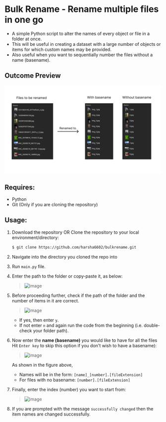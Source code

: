 # Bulk Rename - Rename multiple files in one go

- A simple Python script to alter the names of every object or file in a folder at once.
- This will be useful in creating a dataset with a large number of objects or items for which custom names may be provided.
- Also useful when you want to sequentially number the files without a name (basename).

## Outcome Preview
![image](https://raw.githubusercontent.com/thekaranatic/bulkrename/refs/heads/main/bulkRename-bg.png)

## Requires:
  - Python
  - Git (Only if you are cloning the repository)

## Usage:
1. Download the repository OR Clone the repository to your local environment/directory:
    ```sh
    $ git clone https://github.com/harsha6602/bulkrename.git
    ```
2. Navigate into the directory you cloned the repo into

3. Run `main.py` file.

4. Enter the path to the folder or copy-paste it, as below:
   > ![image](https://user-images.githubusercontent.com/108540874/182696045-f4eacb62-6e73-45fb-b155-d83e4b84b0ec.png)

5. Before proceeding further, check if the path of the folder and the number of items in it are correct.
   > ![image](https://user-images.githubusercontent.com/108540874/182696696-0ba06d3d-c1d1-433d-a88e-c74f158ea92b.png)
    - If yes, then enter `y`.
    - If not enter `n` and again run the code from the beginning (i.e. double-check your folder path).
      
4. Now enter the **name (basename)** you would like to have for all the files Hit `Enter key` to skip this option if you don't wish to have a basename):
    > ![image](https://user-images.githubusercontent.com/108540874/182691427-8d17bc19-1026-401a-a5cd-16642bcde382.png)
    
   As shown in the figure above,
      - Names will be in the form: `[name]_[number].[fileExtension]`
      - For files with no basename: `[number].[fileExtension]`

6. Finally, enter the index (number) you want to start from:
   > ![image](https://user-images.githubusercontent.com/108540874/182696816-685097b8-954a-45b6-bce2-8553a163444c.png)

7. If you are prompted with the message `successfully changed` then the item names are changed successfully.
